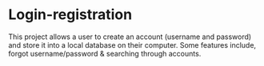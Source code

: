 # Login-registration
This project allows a user to create an account (username and password) and store it into a local database on their computer.
Some features include, forgot username/password & searching through accounts.
